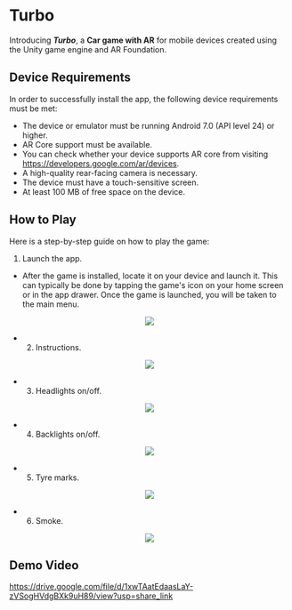 # Turbo

Introducing _**Turbo**_, a **Car game with AR** for mobile devices created using the Unity game engine and AR Foundation. 

<!-- ## Setting Up the Repository

1. Clone this repo (recommended to use github desktop)
2. Open Unity Hub 
3. Click drop down near `Open` button
4. Click `Add project from disk`
5. Then navigate to place where you cloned the repo
6. Click and open the project foder "Mora dARts" (not Mora-dARTs folder)
7. You will only see the changes once you go to `Assets` section in Unity and click `Scenes` folder. -->

<!-- ## Build the App
1. Navigate to `Files > Build Settings` and there select Android as the platform.
2. Click on build and slect the path where the APK should be created. -->

## Device Requirements 
In order to successfully install the app, the following device requirements must be met:
* The device or emulator must be running Android 7.0 (API level 24) or higher.
* AR Core support must be available. 
* You can check whether your device supports AR core from visiting https://developers.google.com/ar/devices.
* A high-quality rear-facing camera is necessary.
* The device must have a touch-sensitive screen.
* At least 100 MB of free space on the device.

<!-- ## Installation Steps
* To download the Mora Darts APK onto your Android device, begin by visiting https://github.com/Avishka-Shamendra/Mora-dARts/releases/download/v1.0.0/Mora-dARts-v1.0.0.apk.
* Once the APK has been downloaded, proceed to install the application on your mobile device. 
* Keep in mind that a security warning may be displayed on your phone due to the app not being downloaded from the Play Store. In this case, simply acknowledge the warning and continue with the installation process. -->

<!-- ## Game Rules
* The game starts with the player having 501 points and 50 darts.
* Each dart is thrown one at a time.
* The player's points will be reduced based on where the dart hits the board. The relevant point values for different areas are indicated in the below figure.

<p align="center">
  <img src="https://user-images.githubusercontent.com/57411348/220306392-830bd28f-ffc7-4a2f-b9d2-912a0b2098f9.png">
</p>

* The player must be at least 0.8m away from the dartboard for their points to count.
* If the player reaches exactly 0 points with the given number of darts, they win the game, and the score will be the remaining number of darts. (By "exactly 0," we mean that if the remaining points are 30, any points from a dart throw above 30 will be disregarded.)
* If the player does not reach exactly 0 points with the given number of darts, they lose the game. -->

## How to Play
Here is a step-by-step guide on how to play the game:
1. Launch the app.
* After the game is installed, locate it on your device and launch it. This can typically be done by tapping the game's icon on your home screen or in the app drawer. Once the game is launched, you will be taken to the main menu.

<p align="center">
  <img src="https://user-images.githubusercontent.com/38396435/220977112-ca9a53f0-f1bc-4e71-b7a7-7121d46d5643.jpg">
</p>


<!-- * When the camera opens from within the app, point it towards a vertical plane (such as a wall or door) where you want to place the dartboard. Note that you must be in a well-lit place, and you may need to allow permission for the app to use your device's camera.
* Keep pointing towards the vertical plane until you see a view similar to the image below. You should also see a black placement indicator on the plane where the dartboard will be placed. -->
* 2. Instructions.
<p align="center">
  <img src="https://user-images.githubusercontent.com/38396435/220978624-178da5af-762a-408b-b454-0c86b04d8135.jpg">
</p>


<!-- * Tap once on the screen. You should now see the dartboard projected onto the plane, along with a dart in front of it. If the dartboard is not in the right orientation, you can drag two fingers on the screen to rotate it as needed.
* You are now ready to start playing darts. You should see the points value on the top left, the number of darts you have left on the top right, and the distance between you and the board on the bottom left. -->
* 3. Headlights on/off.
<p align="center">
  <img src="https://user-images.githubusercontent.com/38396435/220978676-8a1191a7-1dfc-4239-a1fc-75c79322b16c.jpg">
</p>


<!-- * To throw a dart, tap the dart once. The dart will be thrown towards the board, and once it collides with the board, you will see the points you scored from that dart pop up and the total points value getting updated.
* If you are too close to throw, a `Too close` message will appear when you try to throw a dart. 
* If your dart throw scores more than the required remaining points, you will see the `Too much` message pop up.
* Once you win or lose the game, you will see the end game screen. Here, you can see your score and the highest score. You can press `Play Again`  to start a new game. -->
* 4. Backlights on/off.
<p align="center">
  <img src="https://user-images.githubusercontent.com/38396435/220978990-e2997ba6-8390-40ab-ae77-ca6c5f79c6e8.png">
</p>


* 5. Tyre marks.
<p align="center">
  <img src="https://user-images.githubusercontent.com/38396435/220978776-e59838b0-80af-496f-9484-81a0a0bf924a.png">
</p>



* 6. Smoke.
<p align="center">
  <img src="https://user-images.githubusercontent.com/38396435/220978836-4bfcddcb-b2d5-489f-9419-6578242c98db.png">
</p>


## Demo Video

https://drive.google.com/file/d/1xwTAatEdaasLaY-zVSogHVdgBXk9uH89/view?usp=share_link
